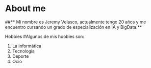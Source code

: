 # About me
##** Mi nombre es Jeremy Velasco, actualmente tengo 20 años y me encuentro cursando un grado de especialización en IA y BigData.** 

Hobbies
#Algunos de mis hoobies son:
1. La informática
2. Tecnologia
3. Deporte
4. Ocio






